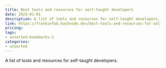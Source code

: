```yaml
---
title: Best tools and resources for self-taught developers
date: 2023-01-01
description: A list of tools and resources for self-taught developers.
link: https://frankiefab.hashnode.dev/best-tools-and-resources-for-self-taught-developers
pricing: 
tags: 
- unsorted-bookmarks-1 
categories: 
- unsorted 
---
```


A list of tools and resources for self-taught developers.